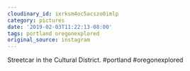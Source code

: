 ```yaml
---
cloudinary_id: ixrksm4oc5acszo0imlp
category: pictures
date: '2019-02-03T11:22:13-08:00'
tags: portland oregonexplored
original_source: instagram
---
```


Streetcar in the Cultural District. #portland #oregonexplored